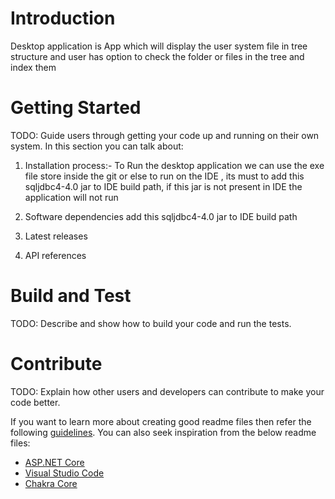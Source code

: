 # Introduction
Desktop application is App which will display the user system file in tree structure and user has option to check the folder
or files in the tree and index them  
# Getting Started
TODO: Guide users through getting your code up and running on their own system. In this section you can talk about:
1.	Installation process:-
            To Run the desktop application we can use the exe file store inside the git or else to run on the IDE , 
            its must to add this  sqljdbc4-4.0 jar to IDE build path, if this jar is not present in IDE the application will not run

2.	Software dependencies
            add this  sqljdbc4-4.0 jar to IDE build path
3.	Latest releases
4.	API references

# Build and Test
TODO: Describe and show how to build your code and run the tests. 

# Contribute
TODO: Explain how other users and developers can contribute to make your code better. 

If you want to learn more about creating good readme files then refer the following [guidelines](https://www.visualstudio.com/en-us/docs/git/create-a-readme). You can also seek inspiration from the below readme files:
- [ASP.NET Core](https://github.com/aspnet/Home)
- [Visual Studio Code](https://github.com/Microsoft/vscode)
- [Chakra Core](https://github.com/Microsoft/ChakraCore)
